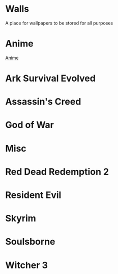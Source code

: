 # Walls

A place for wallpapers to be stored for all purposes

# Anime
[Anime](Anime)

# Ark Survival Evolved

# Assassin's Creed

# God of War

# Misc

# Red Dead Redemption 2

# Resident Evil

# Skyrim

# Soulsborne

# Witcher 3
